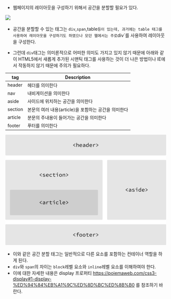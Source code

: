 - 웹페이지의 레이아웃을 구성하기 위해서 공간을 분할할 필요가 있다.

![](../assets/html9_1.png)

- 공간을 분할할 수 있는 태그는 `div`,`span`,table`등이 있는데, 과거에는 table 태그를 사용하여 레이아웃을 구성하기도 하였으나
모던 웹에서는 주로`div`를 사용하여 레이아웃을 구성한다.

- 그런데 `div`태그는 의미론적으로 어떠한 의미도 가지고 있지 않기 때문에 아래와 같이 HTML5에서 새롭게 추가된 시맨틱
태그를 사용하는 것이 더 나은 방법이나 IE에서 작동하지 않기 때문에 주의가 필요하다.

|tag	|Description|
|---|---|
|header	|헤더를 의미한다|
|nav	|내비게이션을 의미한다|
|aside	|사이드에 위치하는 공간을 의미한다|
|section	|본문의 여러 내용(article)을 포함하는 공간을 의미한다|
|article	|분문의 주내용이 들어가는 공간을 의미한다|
|footer	|푸터를 의미한다|

![](../assets/html9_2.png)

- 이와 같은 공간 분할 태그는 일반적으로 다른 요소를 포함하는 컨테이너 역할을 하게 된다.
- `div`와 `span`의 차이는 `block`레벨 요소와 `inline`레벨 요소를 이해하여야 한다.
- 이에 대한 자세한 내용은 display 프로퍼티 https://poiemaweb.com/css3-display#1-display-%ED%94%84%EB%A1%9C%ED%8D%BC%ED%8B%B0 를 참조하기
바란다.
